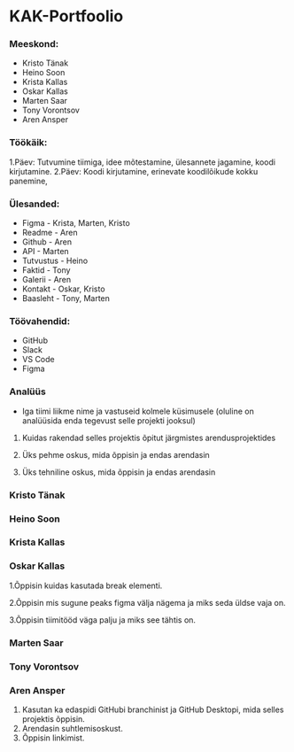 # KAK-Portfoolio
### Meeskond:
* Kristo Tänak
* Heino Soon
* Krista Kallas
* Oskar Kallas
* Marten Saar
* Tony Vorontsov
* Aren Ansper

### Töökäik:
1.Päev: Tutvumine tiimiga, idee mõtestamine, ülesannete jagamine, koodi kirjutamine. 2.Päev: Koodi kirjutamine, erinevate koodilõikude kokku panemine,

### Ülesanded:
* Figma - Krista, Marten, Kristo
* Readme - Aren
* Github - Aren
* API - Marten
* Tutvustus - Heino
* Faktid - Tony
* Galerii - Aren
* Kontakt - Oskar, Kristo
* Baasleht - Tony, Marten

### Töövahendid:
* GitHub
* Slack
* VS Code
* Figma

### Analüüs
* Iga tiimi liikme nime ja vastuseid kolmele küsimusele (oluline on analüüsida enda tegevust selle projekti jooksul)

1. Kuidas rakendad selles projektis õpitut järgmistes arendusprojektides

2. Üks pehme oskus, mida õppisin ja endas arendasin

3. Üks tehniline oskus, mida õppisin ja endas arendasin

### Kristo Tänak

### Heino Soon

### Krista Kallas

### Oskar Kallas
1.Õppisin kuidas kasutada break elementi.

2.Õppisin mis sugune peaks figma välja nägema ja miks seda üldse vaja on.

3.Õppisin tiimitööd väga palju ja miks see tähtis on.

### Marten Saar

### Tony Vorontsov

### Aren Ansper
1. Kasutan ka edaspidi GitHubi branchinist ja GitHub Desktopi, mida selles projektis õppisin.
2. Arendasin suhtlemisoskust.
3. Õppisin linkimist.
